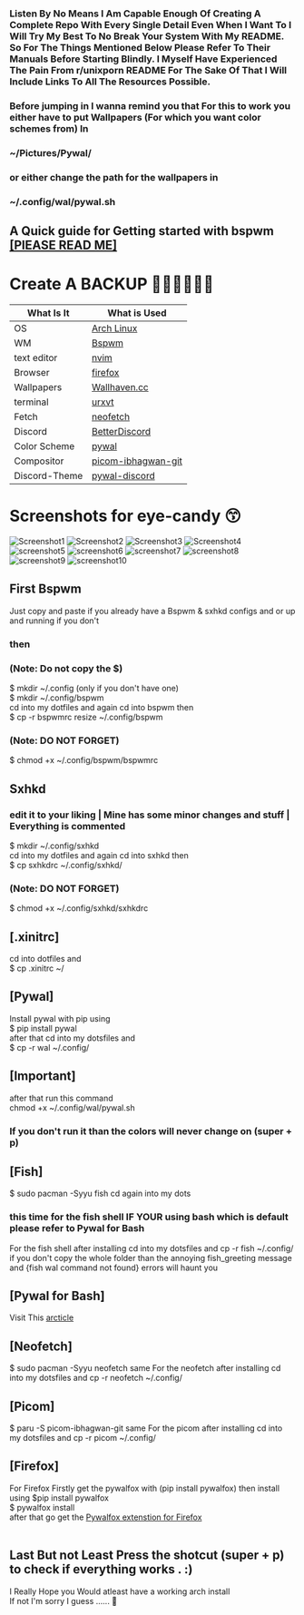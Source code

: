 ### Listen By No Means I Am Capable Enough Of Creating A Complete Repo With Every Single Detail Even When I Want To I Will Try My Best To No Break Your System With My README. So For The Things Mentioned Below Please Refer To Their Manuals Before Starting Blindly. I Myself Have Experienced The Pain From r/unixporn README For The Sake Of That I Will Include Links To All The Resources Possible.
### Before jumping in I wanna remind you that For this to work you either have to put Wallpapers (For which you want color schemes from) In   <br />
### ~/Pictures/Pywal/ 
### or either change the path for the wallpapers in <br /> 
### ~/.config/wal/pywal.sh

## A Quick guide for Getting started with bspwm [[PlEASE READ ME]](https://www.instructables.com/Bspwm-Installation-and-Configuration/)
# Create A BACKUP 🙏🙏🙏🙏🙏🙏

| What Is It    | What is Used |
| ------------- | ------------- |
| OS | [Arch Linux](https://archlinux.org/) |
| WM  | [Bspwm](https://github.com/baskerville/bspwm.git)  |
| text editor  | [nvim](https://neovim.io/)  |
| Browser   | [firefox](https://www.mozilla.org/en-US/firefox/new/)  |
| Wallpapers   | [Wallhaven.cc](https://wallhaven.cc/)  |
| terminal   | [urxvt](https://wiki.archlinux.org/title/rxvt-unicode) |
| Fetch  | [neofetch](https://github.com/dylanaraps/neofetch.git)  |
| Discord   | [BetterDiscord](https://github.com/BetterDiscord/BetterDiscord.git)   |
| Color Scheme   | [pywal](https://github.com/dylanaraps/pywal)  |
| Compositor | [picom-ibhagwan-git](https://github.com/ibhagwan/picom-ibhagwan-git.git) |
| Discord-Theme | [pywal-discord](https://github.com/FilipLitwora/pywal-discord)

# Screenshots for eye-candy 😙
![Screenshot1](https://user-images.githubusercontent.com/108634945/184496564-e45bb1cf-40bb-4178-bbc7-3163bdda3d36.png)
![Screenshot2](https://user-images.githubusercontent.com/108634945/184496575-b99a505c-df28-42d7-93a7-2c7e8dd2fc37.png)
![Screenshot3](https://user-images.githubusercontent.com/108634945/184496577-e247fdc1-5770-4f66-a9e6-f268e7f3cc2b.png)
![Screenshot4](https://user-images.githubusercontent.com/108634945/184497440-1c60b8fb-9086-4fa3-bde8-b7964e9db68b.png)
![screenshot5](https://user-images.githubusercontent.com/108634945/184497499-8652182c-d5a2-48d0-a8e9-73e7882921a6.png)
![screenshot6](https://user-images.githubusercontent.com/108634945/184497378-b53a66d7-6e3a-40d5-b35a-220dea770972.png)
![screenshot7](https://user-images.githubusercontent.com/108634945/184497381-ec8dd108-99bc-442c-9e11-849496191bb8.png)
![screenshot8](https://user-images.githubusercontent.com/108634945/184497384-0f8b9250-b161-48a7-86e0-755889069da1.png)
![screenshot9](https://user-images.githubusercontent.com/108634945/184497386-0ae9e802-98e7-48aa-9811-e59d8c87cfa1.png)
![screenshot10](https://user-images.githubusercontent.com/108634945/184497387-641cf497-38a8-4a2a-8839-abc6a645cecd.png)

## First Bspwm <br />
Just copy and paste if you already have a Bspwm & sxhkd configs and or up and running if you don't <br />
### then <br />
### (Note: Do not copy the $) <br />
$ mkdir ~/.config (only if you don't have one) <br />
$ mkdir ~/.config/bspwm <br />
cd into my dotfiles and again cd into bspwm then <br />
$ cp -r  bspwmrc resize ~/.config/bspwm <br />
### (Note: DO NOT FORGET) <br />
$ chmod +x ~/.config/bspwm/bspwmrc <br />
##  Sxhkd  <br />
### edit it to your liking | Mine has some minor changes and stuff | Everything is commented <br />
$ mkdir ~/.config/sxhkd <br />
cd into my dotfiles and again cd into sxhkd then <br />
$ cp sxhkdrc ~/.config/sxhkd/ <br />
### (Note: DO NOT FORGET) <br />
$ chmod +x ~/.config/sxhkd/sxhkdrc <br />
## [.xinitrc] <br />
cd into dotfiles and <br />
$ cp .xinitrc ~/ <br />
## [Pywal] <br />
Install pywal with pip using  <br />
$ pip install pywal  <br />
after that cd into my dotsfiles and <br />
$ cp -r wal ~/.config/ <br />
## [Important] <br />
after that run this command <br />
chmod +x ~/.config/wal/pywal.sh <br />
### If you don't run it than the colors will never change on (super + p) <br />
## [Fish] <br />
$ sudo pacman -Syyu fish
cd again into my dots <br />
### this time for the fish shell IF YOUR using bash which is default please refer to Pywal for Bash <br />
For the fish shell after installing cd into my dotsfiles and cp -r fish ~/.config/ <br />
if you don't copy the whole folder than the annoying fish_greeting message and {fish wal command not found} errors will haunt you <br />
## [Pywal for Bash] <br />
Visit This [arcticle](https://itsfoss.com/pywal/) <br />
## [Neofetch] <br />
$ sudo pacman -Syyu neofetch
same For the neofetch after installing cd into my dotsfiles and cp -r neofetch ~/.config/ <br />
## [Picom] <br />
$ paru -S picom-ibhagwan-git
same For the picom after installing cd into my dotsfiles and cp -r picom  ~/.config/ <br />
## [Firefox] <br />
For Firefox Firstly get the pywalfox with (pip install pywalfox) then install using
$pip install pywalfox <br />
$ pywalfox install <br />
after that go get the [Pywalfox extenstion for Firefox](https://addons.mozilla.org/en-US/firefox/addon/pywalfox/) <br />
<br />
## Last But not Least Press the shotcut (super + p) to check if everything works . :) <br />


I Really Hope you Would atleast have a working arch install <br />
If not I'm sorry I guess ...... 🙇
